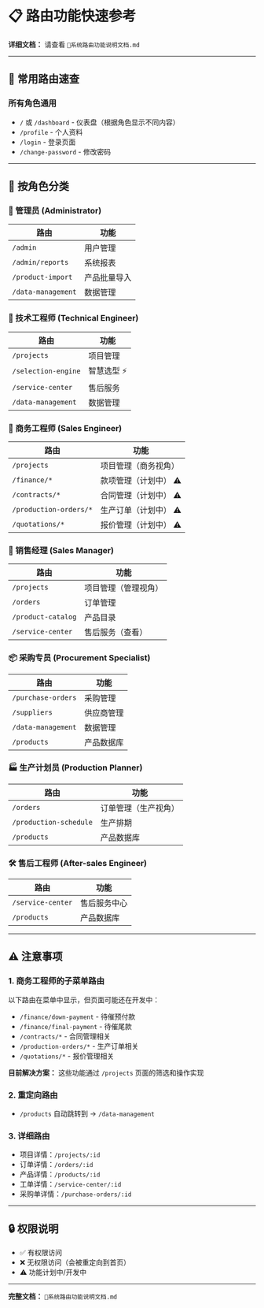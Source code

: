 # 📋 路由功能快速参考

**详细文档：** 请查看 `📖系统路由功能说明文档.md`

---

## 🚀 常用路由速查

### 所有角色通用
- `/` 或 `/dashboard` - 仪表盘（根据角色显示不同内容）
- `/profile` - 个人资料
- `/login` - 登录页面
- `/change-password` - 修改密码

---

## 👤 按角色分类

### 🏢 管理员 (Administrator)
| 路由 | 功能 |
|------|------|
| `/admin` | 用户管理 |
| `/admin/reports` | 系统报表 |
| `/product-import` | 产品批量导入 |
| `/data-management` | 数据管理 |

### 🔧 技术工程师 (Technical Engineer)
| 路由 | 功能 |
|------|------|
| `/projects` | 项目管理 |
| `/selection-engine` | 智慧选型 ⚡ |
| `/service-center` | 售后服务 |
| `/data-management` | 数据管理 |

### 💼 商务工程师 (Sales Engineer)
| 路由 | 功能 |
|------|------|
| `/projects` | 项目管理（商务视角） |
| `/finance/*` | 款项管理（计划中） ⚠️ |
| `/contracts/*` | 合同管理（计划中） ⚠️ |
| `/production-orders/*` | 生产订单（计划中） ⚠️ |
| `/quotations/*` | 报价管理（计划中） ⚠️ |

### 🎯 销售经理 (Sales Manager)
| 路由 | 功能 |
|------|------|
| `/projects` | 项目管理（管理视角） |
| `/orders` | 订单管理 |
| `/product-catalog` | 产品目录 |
| `/service-center` | 售后服务（查看） |

### 📦 采购专员 (Procurement Specialist)
| 路由 | 功能 |
|------|------|
| `/purchase-orders` | 采购管理 |
| `/suppliers` | 供应商管理 |
| `/data-management` | 数据管理 |
| `/products` | 产品数据库 |

### 🏭 生产计划员 (Production Planner)
| 路由 | 功能 |
|------|------|
| `/orders` | 订单管理（生产视角） |
| `/production-schedule` | 生产排期 |
| `/products` | 产品数据库 |

### 🛠️ 售后工程师 (After-sales Engineer)
| 路由 | 功能 |
|------|------|
| `/service-center` | 售后服务中心 |
| `/products` | 产品数据库 |

---

## ⚠️ 注意事项

### 1. 商务工程师的子菜单路由
以下路由在菜单中显示，但页面可能还在开发中：
- `/finance/down-payment` - 待催预付款
- `/finance/final-payment` - 待催尾款
- `/contracts/*` - 合同管理相关
- `/production-orders/*` - 生产订单相关
- `/quotations/*` - 报价管理相关

**目前解决方案：** 这些功能通过 `/projects` 页面的筛选和操作实现

### 2. 重定向路由
- `/products` 自动跳转到 → `/data-management`

### 3. 详细路由
- 项目详情：`/projects/:id`
- 订单详情：`/orders/:id`
- 产品详情：`/products/:id`
- 工单详情：`/service-center/:id`
- 采购单详情：`/purchase-orders/:id`

---

## 🔒 权限说明

- ✅ 有权限访问
- ❌ 无权限访问（会被重定向到首页）
- ⚠️ 功能计划中/开发中

---

**完整文档：** `📖系统路由功能说明文档.md`

